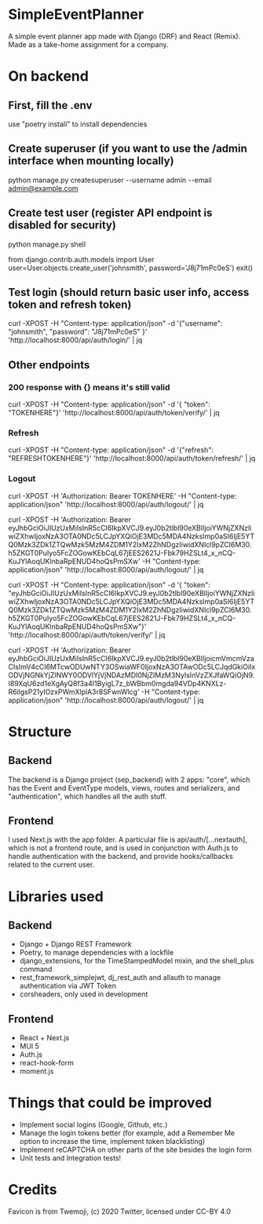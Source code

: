 # SimpleEventPlanner
A simple event planner app made with Django (DRF) and React (Remix). Made as a take-home assignment for a company.

# On backend

## First, fill the .env
use "poetry install" to install dependencies

## Create superuser (if you want to use the /admin interface when mounting locally)
python manage.py createsuperuser --username admin --email admin@example.com

## Create test user (register API endpoint is disabled for security)
python manage.py shell

from django.contrib.auth.models import User
user=User.objects.create_user('johnsmith', password='J8j71mPc0eS')
exit()

## Test login (should return basic user info, access token and refresh token)
curl -XPOST -H "Content-type: application/json" -d '{"username": "johnsmith", "password": "J8j71mPc0eS" }' 'http://localhost:8000/api/auth/login/' | jq

## Other endpoints

### 200 response with {} means it's still valid
curl -XPOST -H "Content-type: application/json" -d '{ "token": "TOKENHERE"}' 'http://localhost:8000/api/auth/token/verify/' | jq

### Refresh
curl -XPOST -H "Content-type: application/json" -d '{"refresh": "REFRESHTOKENHERE"}' 'http://localhost:8000/api/auth/token/refresh/' | jq

### Logout
curl -XPOST -H 'Authorization: Bearer TOKENHERE' -H "Content-type: application/json" 'http://localhost:8000/api/auth/logout/' | jq


curl -XPOST -H 'Authorization: Bearer eyJhbGciOiJIUzUxMiIsInR5cCI6IkpXVCJ9.eyJ0b2tlbl90eXBlIjoiYWNjZXNzIiwiZXhwIjoxNzA3OTA0NDc5LCJpYXQiOjE3MDc5MDA4NzksImp0aSI6IjE5YTQ0Mzk3ZDk1ZTQwMzk5MzM4ZDM1Y2IxM2ZhNDgzIiwidXNlcl9pZCI6M30.h5ZKGT0PuIyo5FcZOGowKEbCqL67jEES2621J-Fbk79HZSLt4_x_nCQ-KuJYlAoqUKlnbaRpENUD4hoQsPmSXw' -H "Content-type: application/json" 'http://localhost:8000/api/auth/logout/' | jq

curl -XPOST -H "Content-type: application/json" -d '{ "token": "eyJhbGciOiJIUzUxMiIsInR5cCI6IkpXVCJ9.eyJ0b2tlbl90eXBlIjoiYWNjZXNzIiwiZXhwIjoxNzA3OTA0NDc5LCJpYXQiOjE3MDc5MDA4NzksImp0aSI6IjE5YTQ0Mzk3ZDk1ZTQwMzk5MzM4ZDM1Y2IxM2ZhNDgzIiwidXNlcl9pZCI6M30.h5ZKGT0PuIyo5FcZOGowKEbCqL67jEES2621J-Fbk79HZSLt4_x_nCQ-KuJYlAoqUKlnbaRpENUD4hoQsPmSXw"}' 'http://localhost:8000/api/auth/token/verify/' | jq

curl -XPOST -H 'Authorization: Bearer eyJhbGciOiJIUzUxMiIsInR5cCI6IkpXVCJ9.eyJ0b2tlbl90eXBlIjoicmVmcmVzaCIsImV4cCI6MTcwODUwNTY3OSwiaWF0IjoxNzA3OTAwODc5LCJqdGkiOiIxODVjNGNkYjZlNWY0ODVlYjVjNDAzMDI0NjZlMzM3NyIsInVzZXJfaWQiOjN9.I89XqU6zd1eXgAyQ8f3a4I1ByigL7z_bWBbm0mgda94VDp4KNXLz-R6ilgsP21yIOzxPWmXlplA3r8SFwnWlcg' -H "Content-type: application/json" 'http://localhost:8000/api/auth/logout/' | jq

# Structure

## Backend

The backend is a Django project (sep_backend) with 2 apps: "core", which has the Event and EventType models, views, routes and serializers, and "authentication", which handles all the auth stuff.

## Frontend

I used Next.js with the app folder.
A particular file is api/auth/[...nextauth], which is not a frontend route, and is used in conjunction with Auth.js to handle authentication with the backend, and provide hooks/callbacks related to the current user.

# Libraries used

## Backend

* Django + Django REST Framework
* Poetry, to manage dependencies with a lockfile
* django_extensions, for the TimeStampedModel mixin, and the shell_plus command
* rest_framework_simplejwt, dj_rest_auth and allauth to manage authentication via JWT Token
* corsheaders, only used in development

## Frontend

* React + Next.js
* MUI 5
* Auth.js
* react-hook-form
* moment.js


# Things that could be improved

* Implement social logins (Google, Github, etc.)
* Manage the login tokens better (for example, add a Remember Me option to increase the time, implement token blacklisting)
* Implement reCAPTCHA on other parts of the site besides the login form
* Unit tests and Integration tests!

# Credits

Favicon is from Twemoji, (c) 2020 Twitter, licensed under CC-BY 4.0

